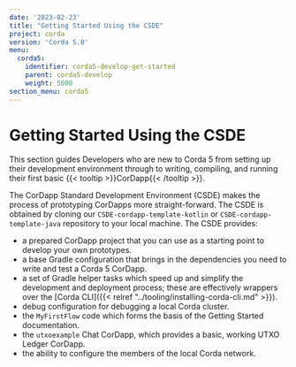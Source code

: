 ```yaml
---
date: '2023-02-23'
title: "Getting Started Using the CSDE"
project: corda
version: 'Corda 5.0'
menu:
  corda5:
    identifier: corda5-develop-get-started
    parent: corda5-develop
    weight: 5000
section_menu: corda5
---
```

# Getting Started Using the CSDE
This section guides Developers who are new to Corda 5 from setting up their development environment through to writing, compiling, and running their first basic {{< tooltip >}}CorDapp{{< /tooltip >}}.

The CorDapp Standard Development Environment (CSDE) makes the process of prototyping CorDapps more straight-forward.
The CSDE is obtained by cloning our `CSDE-cordapp-template-kotlin` or `CSDE-cordapp-template-java` repository to your local machine. The CSDE provides:
* a prepared CorDapp project that you can use as a starting point to develop your own prototypes.
* a base Gradle configuration that brings in the dependencies you need to write and test a Corda 5 CorDapp.
* a set of Gradle helper tasks which speed up and simplify the development and deployment process; these are effectively wrappers over the [Corda CLI]({{< relref "../tooling/installing-corda-cli.md" >}}).
* debug configuration for debugging a local Corda cluster.
* the `MyFirstFlow` code which forms the basis of the Getting Started documentation.
* the `utxoexample` Chat CorDapp, which provides a basic, working UTXO Ledger CorDapp.
* the ability to configure the members of the local Corda network.
